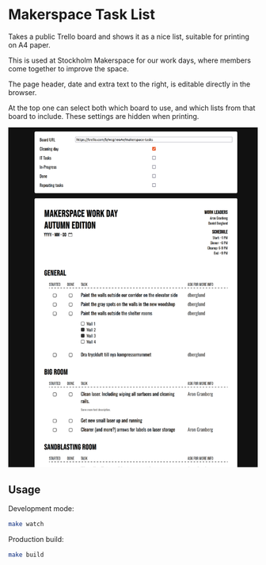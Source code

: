 # Makerspace Task List

Takes a public Trello board and shows it as a nice list, suitable for printing on A4 paper.

This is used at Stockholm Makerspace for our work days, where members come together to improve the space.

The page header, date and extra text to the right, is editable directly in the browser.

At the top one can select both which board to use, and which lists from that board to include. These settings are hidden when printing.

![Screenshot](./docs/screenshot.png)

## Usage

Development mode:

```bash
make watch
```

Production build:

```bash
make build
```